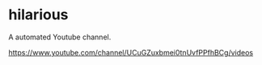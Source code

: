 # hilarious

A automated Youtube channel.

https://www.youtube.com/channel/UCuGZuxbmei0tnUvfPPfhBCg/videos

